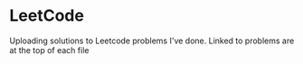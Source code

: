 # LeetCode
Uploading solutions to Leetcode problems I've done. Linked to problems are at the top of each file
